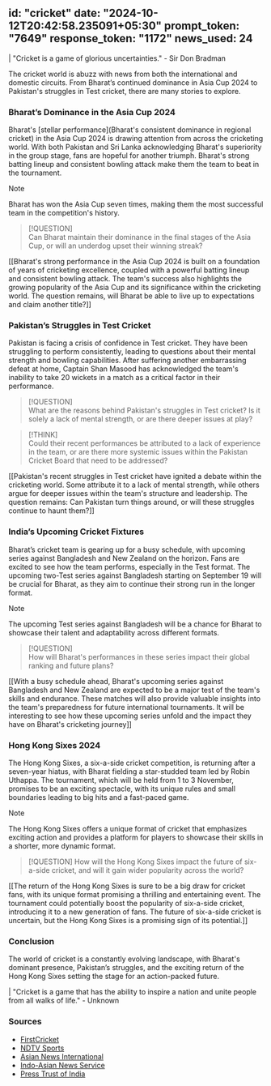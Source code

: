 
id: "cricket"
date: "2024-10-12T20:42:58.235091+05:30"
prompt_token: "7649"
response_token: "1172"
news_used: 24
------
| "Cricket is a game of glorious uncertainties." - Sir Don Bradman 

The cricket world is abuzz with news from both the international and domestic circuits. From Bharat’s continued dominance in Asia Cup 2024 to Pakistan's struggles in Test cricket, there are many stories to explore. 

### Bharat’s Dominance in the Asia Cup 2024

Bharat's [stellar performance](Bharat's consistent dominance in regional cricket) in the Asia Cup 2024 is drawing attention from across the cricketing world. With both Pakistan and Sri Lanka acknowledging Bharat's superiority in the group stage, fans are hopeful for another triumph. Bharat's strong batting lineup and consistent bowling attack make them the team to beat in the tournament.

> [!NOTE]  
> Bharat has won the Asia Cup seven times, making them the most successful team in the competition's history.

> [!QUESTION]  
> Can Bharat maintain their dominance in the final stages of the Asia Cup, or will an underdog upset their winning streak?

[[Bharat's strong performance in the Asia Cup 2024 is built on a foundation of years of cricketing excellence, coupled with a powerful batting lineup and consistent bowling attack. The team's success also highlights the growing popularity of the Asia Cup and its significance within the cricketing world. The question remains, will Bharat be able to live up to expectations and claim another title?]]

###  Pakistan’s Struggles in Test Cricket

Pakistan is facing a crisis of confidence in Test cricket.  They have been struggling to perform consistently, leading to questions about their mental strength and bowling capabilities. After suffering another embarrassing defeat at home, Captain Shan Masood has acknowledged the team's inability to take 20 wickets in a match as a critical factor in their performance.

> [!QUESTION]  
> What are the reasons behind Pakistan's struggles in Test cricket? Is it solely a lack of mental strength, or are there deeper issues at play?  

> [!THINK]  
> Could their recent performances be attributed to a lack of experience in the team, or are there more systemic issues within the Pakistan Cricket Board that need to be addressed?

[[Pakistan's recent struggles in Test cricket have ignited a debate within the cricketing world. Some attribute it to a lack of mental strength, while others argue for deeper issues within the team's structure and leadership. The question remains: Can Pakistan turn things around, or will these struggles continue to haunt them?]]

### India’s Upcoming Cricket Fixtures

Bharat’s cricket team is gearing up for a busy schedule, with upcoming series against Bangladesh and New Zealand on the horizon.  Fans are excited to see how the team performs, especially in the Test format.  The upcoming two-Test series against Bangladesh starting on September 19 will be crucial for Bharat, as they aim to continue their strong run in the longer format.

> [!NOTE]  
> The upcoming Test series against Bangladesh will be a chance for Bharat to showcase their talent and adaptability across different formats.  

> [!QUESTION]  
> How will Bharat's performances in these series impact their global ranking and future plans? 

[[With a busy schedule ahead, Bharat's upcoming series against Bangladesh and New Zealand are expected to be a major test of the team's skills and endurance.  These matches will also provide valuable insights into the team's preparedness for future international tournaments.  It will be interesting to see how these upcoming series unfold and the impact they have on Bharat's cricketing journey]]

### Hong Kong Sixes 2024

The Hong Kong Sixes, a six-a-side cricket competition, is returning after a seven-year hiatus, with Bharat fielding a star-studded team led by Robin Uthappa.  The tournament, which will be held from 1 to 3 November, promises to be an exciting spectacle, with its unique rules and small boundaries leading to big hits and a fast-paced game.

> [!NOTE] 
> The Hong Kong Sixes offers a unique format of cricket that emphasizes exciting action and provides a platform for players to showcase their skills in a shorter, more dynamic format.  

> [!QUESTION] 
> How will the Hong Kong Sixes impact the future of six-a-side cricket, and will it gain wider popularity across the world?

[[The return of the Hong Kong Sixes is sure to be a big draw for cricket fans, with its unique format promising a thrilling and entertaining event.  The tournament could potentially boost the popularity of six-a-side cricket, introducing it to a new generation of fans. The future of six-a-side cricket is uncertain, but the Hong Kong Sixes is a promising sign of its potential.]]

### Conclusion

The world of cricket is a constantly evolving landscape, with Bharat's dominant presence, Pakistan’s struggles, and the exciting return of the Hong Kong Sixes setting the stage for an action-packed future. 

| "Cricket is a game that has the ability to inspire a nation and unite people from all walks of life." -  Unknown

### Sources

- [FirstCricket](https://www.firstpost.com/firstcricket)
- [NDTV Sports](https://sports.ndtv.com/)
- [Asian News International](https://www.aninews.in/)
- [Indo-Asian News Service](https://www.ians.in/)
- [Press Trust of India](https://www.ptinews.com/) 

